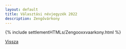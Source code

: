 ```yaml
---
layout: default
title: Választási névjegyzék 2022
description: Zengővárkony
---
```


{% include settlementHTMLs/Zengooxxvaarkony.html %}

[Vissza](../)